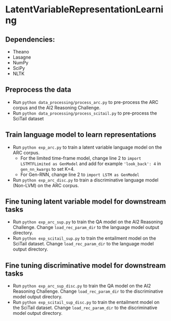 # LatentVariableRepresentationLearning

## Dependencies:
* Theano
* Lasagne
* NumPy
* SciPy
* NLTK

## Preprocess the data

* Run `python data_processing/process_arc.py` to pre-process the ARC corpus and the AI2 Reasoning Challenge.
* Run `python data_processing/process_scitail.py` to pre-process the SciTail dataset

## Train language model to learn representations
* Run `python exp_arc.py` to train a latent variable language model on the ARC corpus.
  - For the limited time-frame model, change line 2 to `import LSTMTFLimited as GenModel` and add for example `'look_back': 4`  in `gen_nn_kwargs` to set K=4. 
  - For Gen-RNN, change line 2 to `import LSTM as GenModel`
* Run `python exp_arc_disc.py` to train a discriminative language model (Non-LVM) on the ARC corpus.

## Fine tuning latent variable model for downstream tasks
* Run `python exp_arc_sup.py` to train the QA model on the AI2 Reasoning Challenge. Change `load_rec_param_dir` to the language model output directory.
* Run `python exp_scitail_sup.py` to train the entailment model on the SciTail dataset. Change `load_rec_param_dir` to the language model output directory.

## Fine tuning discriminative model for downstream tasks
* Run `python exp_arc_sup_disc.py` to train the QA model on the AI2 Reasoning Challenge. Change `load_rec_param_dir` to the discriminative model output directory.
* Run `python exp_scitail_sup_disc.py` to train the entailment model on the SciTail dataset. Change `load_rec_param_dir` to the discriminative model output directory.
